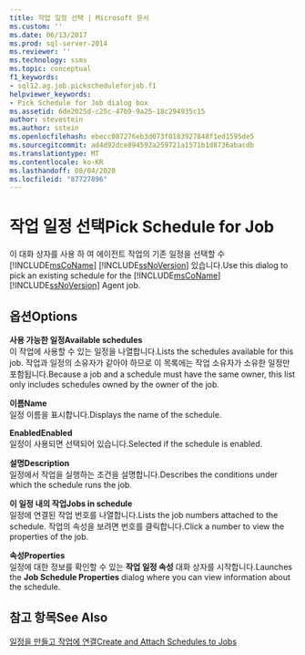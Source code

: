 ```yaml
---
title: 작업 일정 선택 | Microsoft 문서
ms.custom: ''
ms.date: 06/13/2017
ms.prod: sql-server-2014
ms.reviewer: ''
ms.technology: ssms
ms.topic: conceptual
f1_keywords:
- sql12.ag.job.pickscheduleforjob.f1
helpviewer_keywords:
- Pick Schedule for Job dialog box
ms.assetid: 6de2025d-c25c-47b9-9a25-18c294935c15
author: stevestein
ms.author: sstein
ms.openlocfilehash: ebecc087276eb3d073f0183927848f1ed1595de5
ms.sourcegitcommit: ad4d92dce894592a259721a1571b1d8736abacdb
ms.translationtype: MT
ms.contentlocale: ko-KR
ms.lasthandoff: 08/04/2020
ms.locfileid: "87727896"
---
```

# <a name="pick-schedule-for-job"></a><span data-ttu-id="3cb1c-102">작업 일정 선택</span><span class="sxs-lookup"><span data-stu-id="3cb1c-102">Pick Schedule for Job</span></span>
  <span data-ttu-id="3cb1c-103">이 대화 상자를 사용 하 여 에이전트 작업의 기존 일정을 선택할 수 [!INCLUDE[msCoName](../../includes/msconame-md.md)] [!INCLUDE[ssNoVersion](../../includes/ssnoversion-md.md)] 있습니다.</span><span class="sxs-lookup"><span data-stu-id="3cb1c-103">Use this dialog to pick an existing schedule for the [!INCLUDE[msCoName](../../includes/msconame-md.md)] [!INCLUDE[ssNoVersion](../../includes/ssnoversion-md.md)] Agent job.</span></span>  
  
## <a name="options"></a><span data-ttu-id="3cb1c-104">옵션</span><span class="sxs-lookup"><span data-stu-id="3cb1c-104">Options</span></span>  
 <span data-ttu-id="3cb1c-105">**사용 가능한 일정**</span><span class="sxs-lookup"><span data-stu-id="3cb1c-105">**Available schedules**</span></span>  
 <span data-ttu-id="3cb1c-106">이 작업에 사용할 수 있는 일정을 나열합니다.</span><span class="sxs-lookup"><span data-stu-id="3cb1c-106">Lists the schedules available for this job.</span></span> <span data-ttu-id="3cb1c-107">작업과 일정의 소유자가 같아야 하므로 이 목록에는 작업 소유자가 소유한 일정만 포함됩니다.</span><span class="sxs-lookup"><span data-stu-id="3cb1c-107">Because a job and a schedule must have the same owner, this list only includes schedules owned by the owner of the job.</span></span>  
  
 <span data-ttu-id="3cb1c-108">**이름**</span><span class="sxs-lookup"><span data-stu-id="3cb1c-108">**Name**</span></span>  
 <span data-ttu-id="3cb1c-109">일정 이름을 표시합니다.</span><span class="sxs-lookup"><span data-stu-id="3cb1c-109">Displays the name of the schedule.</span></span>  
  
 <span data-ttu-id="3cb1c-110">**Enabled**</span><span class="sxs-lookup"><span data-stu-id="3cb1c-110">**Enabled**</span></span>  
 <span data-ttu-id="3cb1c-111">일정이 사용되면 선택되어 있습니다.</span><span class="sxs-lookup"><span data-stu-id="3cb1c-111">Selected if the schedule is enabled.</span></span>  
  
 <span data-ttu-id="3cb1c-112">**설명**</span><span class="sxs-lookup"><span data-stu-id="3cb1c-112">**Description**</span></span>  
 <span data-ttu-id="3cb1c-113">일정에서 작업을 실행하는 조건을 설명합니다.</span><span class="sxs-lookup"><span data-stu-id="3cb1c-113">Describes the conditions under which the schedule runs the job.</span></span>  
  
 <span data-ttu-id="3cb1c-114">**이 일정 내의 작업**</span><span class="sxs-lookup"><span data-stu-id="3cb1c-114">**Jobs in schedule**</span></span>  
 <span data-ttu-id="3cb1c-115">일정에 연결된 작업 번호를 나열합니다.</span><span class="sxs-lookup"><span data-stu-id="3cb1c-115">Lists the job numbers attached to the schedule.</span></span> <span data-ttu-id="3cb1c-116">작업의 속성을 보려면 번호를 클릭합니다.</span><span class="sxs-lookup"><span data-stu-id="3cb1c-116">Click a number to view the properties of the job.</span></span>  
  
 <span data-ttu-id="3cb1c-117">**속성**</span><span class="sxs-lookup"><span data-stu-id="3cb1c-117">**Properties**</span></span>  
 <span data-ttu-id="3cb1c-118">일정에 대한 정보를 확인할 수 있는 **작업 일정 속성** 대화 상자를 시작합니다.</span><span class="sxs-lookup"><span data-stu-id="3cb1c-118">Launches the **Job Schedule Properties** dialog where you can view information about the schedule.</span></span>  
  
## <a name="see-also"></a><span data-ttu-id="3cb1c-119">참고 항목</span><span class="sxs-lookup"><span data-stu-id="3cb1c-119">See Also</span></span>  
 [<span data-ttu-id="3cb1c-120">일정을 만들고 작업에 연결</span><span class="sxs-lookup"><span data-stu-id="3cb1c-120">Create and Attach Schedules to Jobs</span></span>](create-and-attach-schedules-to-jobs.md)  
  
  

